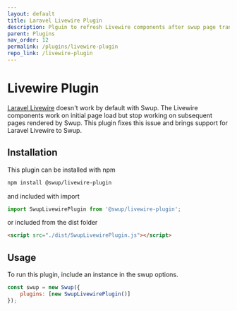 ```yaml
---
layout: default
title: Laravel Livewire Plugin
description: Plguin to refresh Livewire components after swup page transition
parent: Plugins
nav_order: 12
permalink: /plugins/livewire-plugin
repo_link: /livewire-plugin
---
```


# Livewire Plugin

[Laravel Livewire](https://laravel-livewire.com/) doesn't work by default with Swup.
The Livewire components work on initial page load but stop working on subsequent pages rendered by Swup.
This plugin fixes this issue and brings support for Laravel Livewire to Swup.

## Installation

This plugin can be installed with npm

```bash
npm install @swup/livewire-plugin
```

and included with import

```javascript
import SwupLivewirePlugin from '@swup/livewire-plugin';
```

or included from the dist folder

```html
<script src="./dist/SwupLivewirePlugin.js"></script>
```

## Usage

To run this plugin, include an instance in the swup options.

```javascript
const swup = new Swup({
    plugins: [new SwupLivewirePlugin()]
});
```
